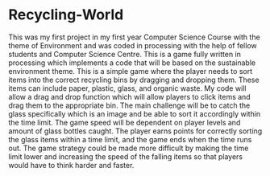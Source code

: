 # Recycling-World
This was my first project in my first year Computer Science Course with the theme of Environment and was coded in processing with the help of fellow students and Computer Science Centre.
This is a game fully written in processing which implements a code that will be based on the sustainable environment theme.
This is a simple game where the player needs to sort items into the correct recycling bins by dragging and dropping them.
These items can include paper, plastic, glass, and organic waste. 
My code will allow a drag and drop function which will allow players to click items and drag them to the appropriate bin. 
The main challenge will be to catch the glass specifically which is an image and be able to sort it accordingly within the time limit.
The game speed will be dependent on player levels and amount of glass bottles caught. 
The player earns points for correctly sorting the glass items within a time limit, and the game ends when the time runs out. 
The game strategy could be made more difficult by making the time limit lower and increasing the speed of the falling items so that players would have to think harder and faster.

